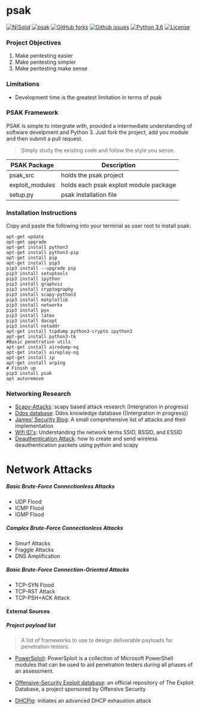 # psak  

[![N|Solid](https://www.python.org/static/community_logos/python-powered-w-100x40.png)](https://nodesource.com/products/nsolid)
[![psak](https://img.shields.io/badge/PSAK-Open--Source-000000.svg)](https://github.com/Syslog777/psak/) [![GitHub forks](https://img.shields.io/github/forks/Syslog777/psak.svg)](https://github.com/Syslog777/psak/network) [![Github issues](https://img.shields.io/github/issues/Syslog777/psak.svg)](https://github.com/Syslog777/psak/issues) [![Python 3.6](https://img.shields.io/badge/Python-3.6-00BFFF.svg)](https://www.python.org/downloads/release/python-363/) [![License](https://img.shields.io/github/license/Syslog777/psak.svg)](https://github.com/Syslog777/psak/blob/Release-0.5/LICENSE)


### Project Objectives
1. Make pentesting easier
2. Make pentesting simpler
3. Make pentesting make sense
  
### Limitations
- Development time is the greatest limitation in terms of psak
 
 ### PSAK Framework
PSAK is simple to intergrate with, provided a intermediate
understanding of software develpment and Python 3. Just fork the
project, add you module and then submit a pull request.

> Simply study the existing code and follow the style you sense.

PSAK Package  | Description
------------- | -------------
psak_src | holds the psak project
exploit_modules | holds each psak exploit module package
setup.py | psak installation file 


 
### Installation Instructions
Copy and paste the following into your terminal as user root
to install psak:
```
apt-get update
apt-get upgrade
apt-get install python3
apt-get install python3-pip
apt-get install pip
apt-get install pip3
pip3 install --upgrade pip
pip3 install setuptools
pip3 install ipython
pip3 install graphviz
pip3 install cryptography
pip3 install scapy-python3
pip3 install matplotlib
pip3 install networkx
pip3 install pyx
pip3 install latex
pip3 install docopt
pip3 install netaddr
apt-get install tcpdump python3-crypto ipython3
apt-get install python3-tk
#Basic penetration utils
apt-get install airodump-ng
apt-get install aireplay-ng
apt-get install ip
apt-get install arping
# Finish up
pip3 install psak
apt autoremove
```

### Networking Research
  - [Scapy-Attacks][Scapy-Attacks]: scapy based attack research (Intergration in progress)
  - [Ddos database][ddosd]: Ddos knowledge database ((Intergration in progress))
  - [James' Security Blog][jsb]: A small comprehensive list of attacks and their implementation
  - [Wifi ID's][juniper]: Understanding the network terms SSID, BSSID, and ESSID 
  - [Deauthentication Attack][deauth]: how to create and send 
  wireless deauthentication packets using python and scapy

# Network Attacks
##### Basic Brute-Force Connectionless Attacks
- UDP Flood
- ICMP Flood
- IGMP Flood
##### Complex Brute-Force Connectionless Attacks
- Smurf Attacks
- Fraggle Attacks
- DNS Amplification
##### Basic Brute-Force Connection-Oriented Attacks
- TCP-SYN Flood
- TCP-RST Attack
- TCP-PSH+ACK Attack

#### External Sources  

##### Project payload list
> A list of frameworks to use to design deliverable payloads for penetration testers. 
- [PowerSploit][powersploit]: PowerSploit is a collection of Microsoft PowerShell modules that can be used to aid penetration testers during all phases of an assessment.
- [Offensive-Security Exploit database][exploit-database]: an official repository of The Exploit Database, a project sponsored by Offensive Security
- [DHCPig][dhcpig]: initiates an advanced DHCP exhaustion attack

   [ddosd]: <https://security.radware.com/ddos-knowledge-center/ddospedia/>
   [dhcpTake]: <https://github.com/david415/dhcptakeover>
   [powersploit]: <https://github.com/PowerShellMafia/PowerSploit>
   [waf]: <https://github.com/EnableSecurity/wafw00f>
   [tplMap]: <https://github.com/epinna/tplmap>
   [mitmAP]: <https://github.com/xdavidhu/mitmAP>
   [sshMitm]: <https://github.com/jtesta/ssh-mitm>
   [tlsprober]: <https://github.com/WestpointLtd/tls_prober>
   [finmap]: <https://github.com/kurobeats/fimap>
   [NoSql]: <https://github.com/codingo/NoSQLMap>
   [webscrnshot]: <https://github.com/maaaaz/webscreenshot>
   [exploit-database]: <https://github.com/offensive-security/exploit-database>
   [dhcpig]: <https://github.com/kamorin/DHCPig>
   [slowloris]: <https://github.com/gkbrk/slowloris>
   [DHCP-starvation]: <http://cabeggar.github.io/2016/02/21/DHCP-starvation-with-ScaPy/>
   [Scapy-Attacks]: <http://www.secdev.org/conf/scapy_csw05.pdf>
   [jsb]: <http://jamesdotcom.com/?p=264>
   [juniper]: <https://www.juniper.net/documentation/en_US/junos-space-apps/network-director2.0/topics/concept/wireless-ssid-bssid-essid.html>
   [deauth]: <http://www.bitforestinfo.com/2017/06/how-to-create-and-send-wireless-deauthentication-packets-using-python-and-scapy.html>
